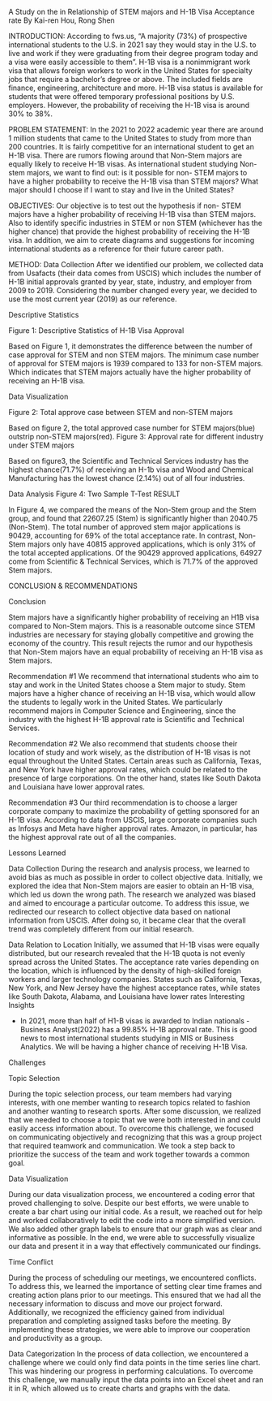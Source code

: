 A Study on the in Relationship of STEM majors and H-1B Visa Acceptance rate
By Kai-ren Hou, Rong Shen

INTRODUCTION:
According to fws.us, “A majority (73%) of prospective international students to the U.S. in 2021 say they would stay in the U.S. to live and work if they were graduating from their degree program today and a visa were easily accessible to them”. H-1B visa is a nonimmigrant work visa that allows foreign workers to work in the United States for specialty jobs that require a bachelor’s degree or above. The included fields are finance, engineering, architecture and more. H-1B visa status is available for students that were offered temporary professional positions by U.S. employers. However, the probability of receiving the H-1B visa is around 30% to 38%. 

PROBLEM STATEMENT:
In the 2021 to 2022 academic year there are around 1 million students that came to the United States to study from more than 200 countries. It is fairly competitive for an international student to get an H-1B visa. There are rumors flowing around that Non-Stem majors are equally likely to receive H-1B visas. As international student studying Non-stem majors, we want to find out: is it possible for non- STEM majors to have a higher probability to receive the H-1B visa than STEM majors? What major should I choose if I want to stay and live in the United States? 

OBJECTIVES:
Our objective is to test out the hypothesis if non- STEM majors have a higher probability of receiving H-1B visa than STEM majors. Also to identify specific industries in STEM or non STEM (whichever has the higher chance) that provide the highest probability of receiving the H-1B visa. In addition, we aim to create diagrams and suggestions for incoming international students as a reference for their future career path.

METHOD:
Data Collection 
After we identified our problem, we collected data from Usafacts (their data comes from USCIS) which includes the number of H-1B initial approvals granted by year, state, industry, and employer from 2009 to 2019. Considering the number changed every year, we decided to use the most current year (2019) as our reference. 

Descriptive Statistics

Figure 1: Descriptive Statistics of H-1B Visa Approval 
	
Based on Figure 1, it demonstrates the difference between the number of case approval for STEM and non STEM majors. The minimum case number of approval for STEM majors is 1939 compared to 133 for non-STEM majors. Which indicates that STEM majors actually have the higher probability of receiving an H-1B visa. 

Data Visualization

Figure 2: Total approve case between STEM and non-STEM majors

Based on figure 2, the total approved case number for STEM majors(blue) outstrip non-STEM majors(red). 
Figure 3: Approval rate for different industry under STEM majors

Based on figure3, the Scientific and Technical Services industry has the highest chance(71.7%)  of receiving an H-1b visa and Wood and Chemical Manufacturing has the lowest chance (2.14%) out of all four industries.

Data Analysis
		Figure 4: Two Sample T-Test
RESULT

In Figure 4, we compared the means of the Non-Stem group and the Stem group, and found that 22607.25 (Stem) is significantly higher than 2040.75 (Non-Stem). The total number of approved stem major applications is 90429, accounting for 69% of the total acceptance rate. In contrast, Non-Stem majors only have 40815 approved applications, which is only 31% of the total accepted applications. Of the 90429 approved applications, 64927 come from Scientific & Technical Services, which is 71.7% of the approved Stem majors.

CONCLUSION & RECOMMENDATIONS

Conclusion

Stem majors have a significantly higher probability of receiving an H1B visa compared to Non-Stem majors. This is a reasonable outcome since STEM industries are necessary for staying globally competitive and growing the economy of the country. This result rejects the rumor and our hypothesis that Non-Stem majors have an equal probability of receiving an H-1B visa as Stem majors.

Recommendation #1
We recommend that international students who aim to stay and work in the United States choose a Stem major to study. Stem majors have a higher chance of receiving an H-1B visa, which would allow the students to legally work in the United States. We particularly recommend majors in Computer Science and Engineering, since the industry with the highest H-1B approval rate is Scientific and Technical Services.

Recommendation #2
We also recommend that students choose their location of study and work wisely, as the distribution of H-1B visas is not equal throughout the United States. Certain areas such as California, Texas, and New York have higher approval rates, which could be related to the presence of large corporations. On the other hand, states like South Dakota and Louisiana have lower approval rates.


Recommendation #3
Our third recommendation is to choose a larger corporate company to maximize the probability of getting sponsored for an H-1B visa. According to data from USCIS, large corporate companies such as Infosys and Meta have higher approval rates. Amazon, in particular, has the highest approval rate out of all the companies.

Lessons Learned 

Data Collection 
During the research and analysis process, we learned to avoid bias as much as possible in order to collect objective data. Initially, we explored the idea that Non-Stem majors are easier to obtain an H-1B visa, which led us down the wrong path. The research we analyzed was biased and aimed to encourage a particular outcome. To address this issue, we redirected our research to collect objective data based on national information from USCIS. After doing so, it became clear that the overall trend was completely different from our initial research.

Data Relation to Location 
Initially, we assumed that H-1B visas were equally distributed, but our research revealed that the H-1B quota is not evenly spread across the United States. The acceptance rate varies depending on the location, which is influenced by the density of high-skilled foreign workers and larger technology companies. States such as California, Texas, New York, and New Jersey have the highest acceptance rates, while states like South Dakota, Alabama, and Louisiana have lower rates
Interesting Insights 
- In 2021, more than half of H1-B visas is awarded to Indian nationals 
-Business Analyst(2022) has a 99.85% H-1B approval rate. This is good news to most international students studying in MIS or Business Analytics. We will be having a higher chance of receiving H-1B Visa. 

Challenges

Topic Selection

During the topic selection process, our team members had varying interests, with one member wanting to research topics related to fashion and another wanting to research sports. After some discussion, we realized that we needed to choose a topic that we were both interested in and could easily access information about. To overcome this challenge, we focused on communicating objectively and recognizing that this was a group project that required teamwork and communication. We took a step back to prioritize the success of the team and work together towards a common goal.


Data Visualization 

During our data visualization process, we encountered a coding error that proved challenging to solve. Despite our best efforts, we were unable to create a bar chart using our initial code. As a result, we reached out for help and worked collaboratively to edit the code into a more simplified version. We also added other graph labels to ensure that our graph was as clear and informative as possible. In the end, we were able to successfully visualize our data and present it in a way that effectively communicated our findings.

Time Conflict  

During the process of scheduling our meetings, we encountered conflicts. To address this, we learned the importance of setting clear time frames and creating action plans prior to our meetings. This ensured that we had all the necessary information to discuss and move our project forward. Additionally, we recognized the efficiency gained from individual preparation and completing assigned tasks before the meeting. By implementing these strategies, we were able to improve our cooperation and productivity as a group.

Data Categorization 
In the process of data collection, we encountered a challenge where we could only find data points in the time series line chart. This was hindering our progress in performing calculations. To overcome this challenge, we manually input the data points into an Excel sheet and ran it in R, which allowed us to create charts and graphs with the data.
			
			
		
